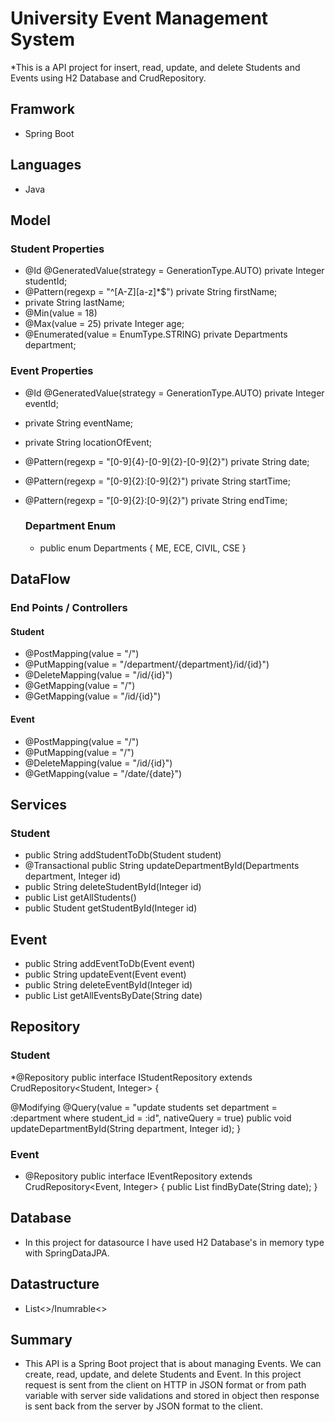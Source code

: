 # University Event Management System

*This is a API project for insert, read, update, and delete Students and Events using H2 Database and CrudRepository.

## Framwork
* Spring Boot

## Languages
* Java

## Model

### Student Properties
* @Id
  @GeneratedValue(strategy = GenerationType.AUTO)
  private Integer studentId;
* @Pattern(regexp = "^[A-Z][a-z]*$")
  private String firstName;
* private String lastName;
* @Min(value = 18)
* @Max(value = 25)
 private Integer age;
* @Enumerated(value = EnumType.STRING)
  private Departments department;
 
 ### Event Properties
 
 * @Id
   @GeneratedValue(strategy = GenerationType.AUTO)
   private Integer eventId;
* private String eventName;
* private String locationOfEvent;
* @Pattern(regexp = "[0-9]{4}-[0-9]{2}-[0-9]{2}")
private String date;
* @Pattern(regexp = "[0-9]{2}:[0-9]{2}")
  private String startTime;
* @Pattern(regexp = "[0-9]{2}:[0-9]{2}")
  private String endTime;
  
  ### Department Enum
  
  * public enum Departments {
  ME,
  ECE,
  CIVIL,
  CSE
}

## DataFlow

### End Points / Controllers

#### Student
* @PostMapping(value = "/")
* @PutMapping(value = "/department/{department}/id/{id}")
* @DeleteMapping(value = "/id/{id}")
* @GetMapping(value = "/")
* @GetMapping(value = "/id/{id}")

#### Event
* @PostMapping(value = "/")
* @PutMapping(value = "/")
* @DeleteMapping(value = "/id/{id}")
* @GetMapping(value = "/date/{date}")

## Services

### Student
* public String addStudentToDb(Student student)
* @Transactional
  public String updateDepartmentById(Departments department, Integer id)
* public String deleteStudentById(Integer id)
* public List<Student> getAllStudents()
* public Student getStudentById(Integer id)

## Event
* public String addEventToDb(Event event)
* public String updateEvent(Event event)
* public String deleteEventById(Integer id)
* public List<Event> getAllEventsByDate(String date)

## Repository

### Student
*@Repository
  public interface IStudentRepository extends CrudRepository<Student, Integer> {

  @Modifying
  @Query(value = "update students set department = :department where student_id = :id", nativeQuery = true)
  public void updateDepartmentById(String department, Integer id);
}

### Event

* @Repository
  public interface IEventRepository extends CrudRepository<Event, Integer> {
  public List<Event> findByDate(String date);
}

## Database

* In this project for datasource I have used H2 Database's in memory type with SpringDataJPA.

## Datastructure

* List<>/Inumrable<>

## Summary

* This API is a Spring Boot project that is about managing Events. We can create, read, update, and delete Students
and Event. In this project request is sent from the client on HTTP in JSON format or from path variable with server
side validations and stored in object then response is sent back from the server by JSON format to the client.

